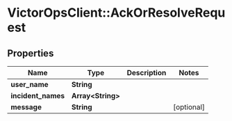 # VictorOpsClient::AckOrResolveRequest

## Properties

| Name               | Type                    | Description | Notes      |
| ------------------ | ----------------------- | ----------- | ---------- |
| **user_name**      | **String**              |             |
| **incident_names** | **Array&lt;String&gt;** |             |
| **message**        | **String**              |             | [optional] |

